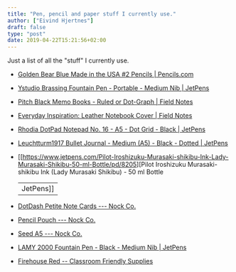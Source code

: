 ```yaml
---
title: "Pen, pencil and paper stuff I currently use."
author: ["Eivind Hjertnes"]
draft: false
type: "post"
date: 2019-04-22T15:21:56+02:00
---
```


Just a list of all the "stuff" I currently use.

-   [Golden
    Bear Blue Made in the USA #2 Pencils | Pencils.com](https://pencils.com/products/golden-bear-orange-made-in-the-usa-2-pencils-bulk-144-pencils)
-   [Ystudio
    Brassing Fountain Pen - Portable - Medium Nib | JetPens](https://www.jetpens.com/Ystudio-Brassing-Fountain-Pen-Portable-Medium-Nib/pd/21911)
-   [Pitch
    Black Memo Books - Ruled or Dot-Graph | Field Notes](https://fieldnotesbrand.com/products/pitch-black-memo-book)
-   [Everyday
    Inspiration: Leather Notebook Cover | Field Notes](https://fieldnotesbrand.com/products/everyday-inspiration-leather-notebook-cover)
-   [Rhodia
    DotPad Notepad No. 16 - A5 - Dot Grid - Black | JetPens](https://www.jetpens.com/Rhodia-DotPad-Notepad-No.-16-A5-Dot-Grid-Black/pd/6552)
-   [Leuchtturm1917
    Bullet Journal - Medium (A5) - Black - Dotted | JetPens](https://www.jetpens.com/Leuchtturm1917-Bullet-Journal-Medium-A5-Black-Dotted/pd/19613)
-   [[<https://www.jetpens.com/Pilot-Iroshizuku-Murasaki-shikibu-Ink-Lady-Murasaki-Shikibu-50-ml-Bottle/pd/8205>][Pilot
    Iroshizuku Murasaki-shikibu Ink (Lady Murasaki Shikibu) - 50 ml Bottle

    |           |
    |-----------|
    | JetPens]] |
-   [DotDash Petite Note Cards --- Nock
    Co.](https://nockco.com/paper/petite)
-   [Pencil Pouch --- Nock Co.](https://nockco.com/cases/pencil-pouch)
-   [Seed A5 --- Nock Co.](https://nockco.com/cases/seeda5)
-   [LAMY
    2000 Fountain Pen - Black - Medium Nib | JetPens](https://www.jetpens.com/LAMY-2000-Fountain-Pen-Black-Medium-Nib/pd/9187)
-   [Firehouse
    Red -- Classroom Friendly Supplies](https://www.classroomfriendlysupplies.com/collections/frontpage/products/single-firehouse-red)
